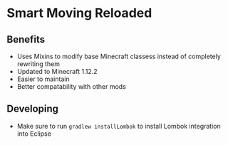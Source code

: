 Smart Moving Reloaded
=====================

Benefits
--------

* Uses Mixins to modify base Minecraft classess instead of completely rewriting them
* Updated to Minecraft 1.12.2
* Easier to maintain
* Better compatability with other mods

Developing
----------

* Make sure to run `gradlew installLombok` to install Lombok integration into Eclipse